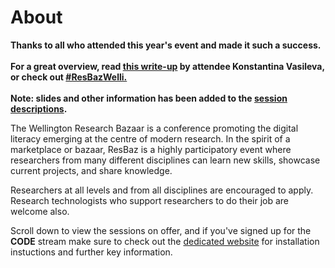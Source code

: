 # About

<b> Thanks to all who attended this year's event and made it such a success.<b> <br><br>For a great overview, read <a href="https://medium.com/the-data-nudge/research-bazaar-wellington-my-takeaways-from-2-great-days-of-data-science-talks-7b2bfede8d77">this write-up</a> by attendee Konstantina Vasileva, or check out <a href="https://twitter.com/hashtag/resbazwelli?f=tweets&vertical=default">#ResBazWelli.</a></b> <br><br> Note: slides and other information has been added to the <a href="#schedule">session descriptions</a>.</b>
<p>
The Wellington Research Bazaar is a conference promoting the digital literacy emerging at the centre of modern research. In the spirit of a marketplace or bazaar, ResBaz is a highly participatory event where researchers from many different disciplines can learn new skills, showcase current projects, and share knowledge.
<p>
Researchers at all levels and from all disciplines are encouraged to apply. <br>Research technologists who support researchers to do their job are welcome also. 
<p>
Scroll down to view the sessions on offer, and if you've signed up for the <b>CODE</b> stream make sure to check out the  <a href="https://andre-geldenhuis.github.io/2018-07-04-vuw/" taret="_blank"> dedicated website</a> for installation instuctions and further key information. 